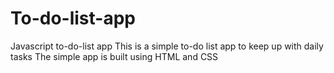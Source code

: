 # To-do-list-app

Javascript to-do-list app
This is a simple to-do list app to keep up with daily tasks
The simple app is built using HTML and CSS
